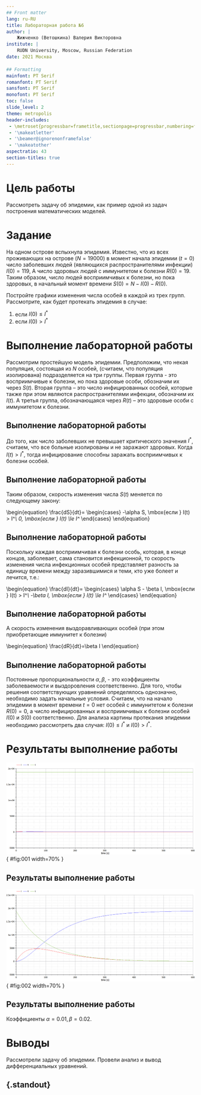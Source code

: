 ```yaml
---
## Front matter
lang: ru-RU
title: Лабораторная работа №6
author: |
	Жижченко (Ветошкина) Валерия Викторовна
institute: |
	RUDN University, Moscow, Russian Federation
date: 2021 Москва

## Formatting
mainfont: PT Serif
romanfont: PT Serif
sansfont: PT Serif
monofont: PT Serif
toc: false
slide_level: 2
theme: metropolis
header-includes: 
 - \metroset{progressbar=frametitle,sectionpage=progressbar,numbering=fraction}
 - '\makeatletter'
 - '\beamer@ignorenonframefalse'
 - '\makeatother'
aspectratio: 43
section-titles: true
---
```


# Цель работы

Рассмотреть задачу об эпидемии, как пример одной из задач построения математических моделей.

# Задание

На одном острове вспыхнула эпидемия. Известно, что из всех проживающих
на острове ($N=19 000$) в момент начала эпидемии ($t=0$) число заболевших людей
(являющихся распространителями инфекции) $I(0)=119$, А число здоровых людей с
иммунитетом к болезни $R(0)=19$. Таким образом, число людей восприимчивых к
болезни, но пока здоровых, в начальный момент времени $S(0)=N-I(0)- R(0)$.

Постройте графики изменения числа особей в каждой из трех групп.
Рассмотрите, как будет протекать эпидемия в случае:

1. если $I(0)\le I^*$
2. если $I(0) > I^*$

# Выполнение лабораторной работы

Рассмотрим простейшую модель эпидемии. Предположим, что некая
популяция, состоящая из $N$ особей, (считаем, что популяция изолирована)
подразделяется на три группы. Первая группа - это восприимчивые к болезни, но
пока здоровые особи, обозначим их через $S(t)$. Вторая группа – это число
инфицированных особей, которые также при этом являются распространителями
инфекции, обозначим их $I(t)$. А третья группа, обозначающаяся через $R(t)$ – это
здоровые особи с иммунитетом к болезни.

## Выполнение лабораторной работы

До того, как число заболевших не превышает критического значения
$I^*$, считаем, что все больные изолированы и не заражают здоровых. Когда
$I(t)>I^*$, тогда инфицирование способны заражать восприимчивых к болезни особей.

## Выполнение лабораторной работы

Таким образом, скорость изменения числа $S(t)$ меняется по следующему закону:

\begin{equation}
\frac{dS}{dt}=
\begin{cases}
-\alpha S, \mbox{если } I(t) > I^*\\
0, \mbox{если } I(t) \le I^*
\end{cases}
\end{equation}

## Выполнение лабораторной работы

Поскольку каждая восприимчивая к болезни особь, которая, в конце концов,
заболевает, сама становится инфекционной, то скорость изменения числа
инфекционных особей представляет разность за единицу времени между
заразившимися и теми, кто уже болеет и лечится, т.е.:

\begin{equation}
\frac{dI}{dt}=
\begin{cases}
\alpha S - \beta I, \mbox{если } I(t) > I^*\\
-\beta I, \mbox{если } I(t) \le I^*
\end{cases}
\end{equation}

## Выполнение лабораторной работы

А скорость изменения выздоравливающих особей (при этом приобретающие
иммунитет к болезни)

\begin{equation}
\frac{dR}{dt}=\beta I
\end{equation}

## Выполнение лабораторной работы

Постоянные пропорциональности $\alpha, \beta$, - это коэффициенты заболеваемости
и выздоровления соответственно.
Для того, чтобы решения соответствующих уравнений определялось
однозначно, необходимо задать начальные условия. Считаем, что на начало
эпидемии в момент времени $t=0$ нет особей с иммунитетом к болезни $R(0)=0$, а
число инфицированных и восприимчивых к болезни особей
$I(0)$ и $S(0)$
соответственно. Для анализа картины протекания эпидемии необходимо
рассмотреть два случая: $I(0) \le I^*$ и $I(0) > I^*$.

# Результаты выполнение работы

![График для случая $I(0) \le I^*$](../image/1.png){ #fig:001 width=70% }

## Результаты выполнение работы

![Графики для случая $I(0) > I^*$](../image/2.png){ #fig:002 width=70% }

## Результаты выполнение работы

Коэффициенты $\alpha = 0.01, \beta = 0.02$.

# Выводы

Рассмотрели задачу об эпидемии. Провели анализ и вывод дифференциальных уравнений.

## {.standout}
